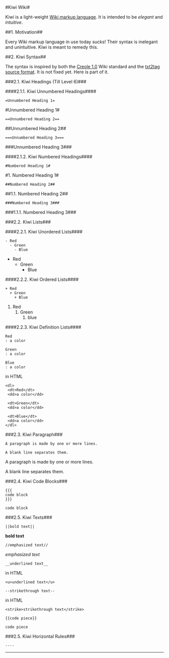 #Kiwi Wiki#

Kiwi is a light-weight [Wiki markup
language](http://c2.com/cgi/wiki?WikiMarkupLanguage).  It is intended to be
*elegant* and *intuitive*.

##1. Motivation##

Every Wiki markup language in use today sucks!  Their syntax is inelegant and
unintuitive.  Kiwi is meant to remedy this.

##2. Kiwi Syntax##

The syntax is inspired by both the [Creole
1.0](http://www.wikicreole.org/wiki/Creole1.0) Wiki standard and the [txt2tag
source format](http://txt2tags.org/manpage.html#markup).  It is not fixed yet.
Here is part of it.

###2.1. Kiwi Headings (Till Level 6)###

####2.1.1. Kiwi Unnumbered Headings####

```
=Unnumbered Heading 1=
```

#Unnumbered Heading 1#

```
==Unnumbered Heading 2==
```

##Unnumbered Heading 2##

```
===Unnumbered Heading 3===
```

###Unnumbered Heading 3###

####2.1.2. Kiwi Numbered Headings####

```
#Numbered Heading 1#
```

#1. Numbered Heading 1#

```
##Numbered Heading 2##
```

##1.1. Numbered Heading 2##

```
###Numbered Heading 3###
```

###1.1.1. Numbered Heading 3###

###2.2. Kiwi Lists###

####2.2.1. Kiwi Unordered Lists####

```
- Red
  - Green
    - Blue
```

* Red
   * Green
      * Blue

####2.2.2. Kiwi Ordered Lists####

```
+ Red
  + Green
    + Blue
```

1. Red
   1. Green
      1. blue

####2.2.3. Kiwi Definition Lists####

```
Red
: a color

Green
: a color

Blue
: a color
```
in HTML

```
<dl>
 <dt>Red</dt>
 <dd>a color</dd>
 
 <dt>Green</dt>
 <dd>a color</dd>

 <dt>Blue</dt>
 <dd>a color</dd>
</dl>
```

###2.3. Kiwi Paragraph###

```
A paragraph is made by one or more lines.

A blank line separates them.
```

A paragraph is made by one or more lines.

A blank line separates them.

###2.4. Kiwi Code Blocks###

```
{{{
code block
}}}
```

```
code block
```

###2.5. Kiwi Texts###

```
||bold text||
```

**bold text**

```
//emphasized text//
```

*emphasized text*

```
__underlined text__
```

in HTML

```
<u>underlined text</u>
```

```
--strikethrough text--
```

in HTML

```
<strike>strikethrough text</strike>
```

```
{{code piece}}
```

`code piece`

###2.5. Kiwi Horizontal Rules###

```
----
```

----

